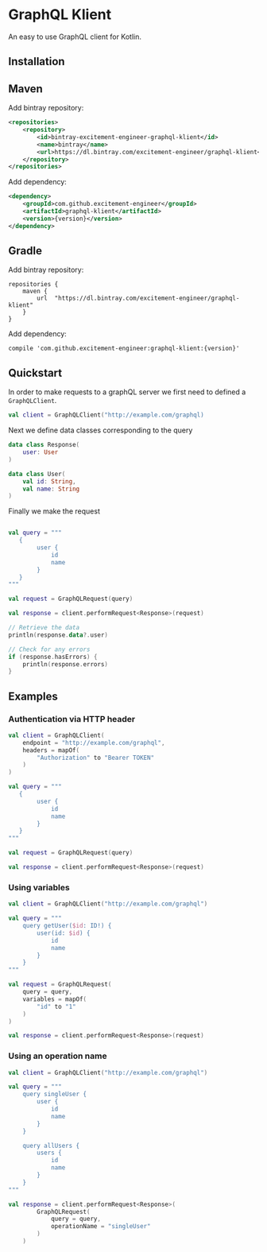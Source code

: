 # GraphQL Klient

An easy to use GraphQL client for Kotlin.

## Installation

## Maven

Add bintray repository:

```xml
<repositories>
    <repository>
        <id>bintray-excitement-engineer-graphql-klient</id>
        <name>bintray</name>
        <url>https://dl.bintray.com/excitement-engineer/graphql-klient</url>
    </repository>
</repositories>
```

Add dependency:

```xml
<dependency>
    <groupId>com.github.excitement-engineer</groupId>
    <artifactId>graphql-klient</artifactId>
    <version>{version}</version>
</dependency>
```

## Gradle

Add bintray repository:

```
repositories {
    maven {
        url  "https://dl.bintray.com/excitement-engineer/graphql-klient"
    }
}
```

Add dependency:

```
compile 'com.github.excitement-engineer:graphql-klient:{version}'
```

## Quickstart

In order to make requests to a graphQL server we first need to defined a `GraphQLClient`.

```kt
val client = GraphQLClient("http://example.com/graphql)
```

Next we define data classes corresponding to the query

```kt
data class Response(
    user: User
)

data class User(
    val id: String,
    val name: String
)
```

Finally we make the request

```kt

val query = """
   {
        user {
            id
            name
        }
   }
"""

val request = GraphQLRequest(query)

val response = client.performRequest<Response>(request)

// Retrieve the data
println(response.data?.user)

// Check for any errors
if (response.hasErrors) {
    println(response.errors)
}
```


## Examples

### Authentication via HTTP header


```kt
val client = GraphQLClient(
    endpoint = "http://example.com/graphql",
    headers = mapOf(
        "Authorization" to "Bearer TOKEN"
    )
)

val query = """
   {
        user {
            id
            name
        }
   }
"""

val request = GraphQLRequest(query)

val response = client.performRequest<Response>(request)
```

### Using variables

```kt
val client = GraphQLClient("http://example.com/graphql")

val query = """
    query getUser($id: ID!) {
        user(id: $id) {
            id
            name
        }
    }
"""

val request = GraphQLRequest(
    query = query,
    variables = mapOf(
        "id" to "1"
    )
)

val response = client.performRequest<Response>(request)
```

### Using an operation name

```kt
val client = GraphQLClient("http://example.com/graphql")

val query = """
    query singleUser {
        user {
            id
            name
        }
    }

    query allUsers {
        users {
            id
            name
        }
    }
"""

val response = client.performRequest<Response>(
        GraphQLRequest(
            query = query,
            operationName = "singleUser"
        )
    )

```
